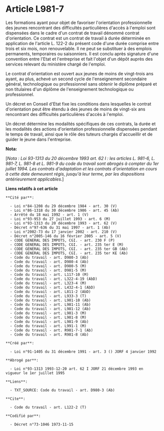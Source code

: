 # Article L981-7

Les formations ayant pour objet de favoriser l'orientation professionnelle des jeunes rencontrant des difficultés
particulières d'accès à l'emploi sont dispensées dans le cadre d'un contrat de travail dénommé contrat d'orientation. Ce
contrat est un contrat de travail à durée déterminée en application de l'article L. 122-2 du présent code d'une durée
comprise entre trois et six mois, non renouvelable. Il ne peut se substituer à des emplois permanents, temporaires ou
saisonniers. Il est conclu après signature d'une convention entre l'Etat et l'entreprise et fait l'objet d'un dépôt auprès
des services relevant du ministère chargé de l'emploi. 

Le contrat d'orientation est ouvert   aux jeunes de moins de vingt-trois ans ayant, au plus, achevé un second cycle de
l'enseignement secondaire général, technologique ou professionnel sans obtenir le diplôme préparé et non titulaires d'un
diplôme de l'enseignement technologique ou professionnel. 

Un décret en Conseil d'Etat fixe les conditions dans lesquelles le contrat d'orientation peut être étendu à des jeunes de
moins de vingt-six ans rencontrant des difficultés particulières d'accès à l'emploi. 

Un décret détermine les modalités spécifiques de ces contrats, la durée et les modalités des actions d'orientation
professionnelle dispensées pendant le temps de travail, ainsi que le rôle des tuteurs chargés d'accueillir et de guider le
jeune dans l'entreprise.

**Nota:**

[*Nota : Loi 93-1313 du 20 décembre 1993 art. 62 I : les articles L. 981-6, L. 981-7, L. 981-8 et L. 981-9 du code du travail
sont abrogés à compter du 1er juillet 1994. Les contrats d'adaptation et les contrats d'orientation en cours à cette date
demeurent régis, jusqu'à leur terme, par les dispositions antérieurement applicables.*]

**Liens relatifs à cet article**

	**Cité par**:

	  - Loi n°84-1208 du 29 décembre 1984 - art. 30 (V)
	  - Loi n°86-1318 du 30 décembre 1986 - art. 45 (Ab)
	  - Arrêté du 18 mai 1992 - art. 1 (V)
	  - Loi n°93-953 du 27 juillet 1993 - art. 6 (M)
	  - Loi n°93-1313 du 20 décembre 1993 - art. 62 (V)
	  - Décret n°97-636 du 31 mai 1997 - art. 1 (Ab)
	  - Loi n°2002-73 du 17 janvier 2002 - art. 210 (V)
	  - Décret n°2005-146 du 16 février 2005 - art. 5 (V)
	  - CODE GENERAL DES IMPOTS, CGI. - art. 230 F (P)
	  - CODE GENERAL DES IMPOTS, CGI. - art. 235 ter E (M)
	  - CODE GENERAL DES IMPOTS, CGI. - art. 235 ter GB (Ab)
	  - CODE GENERAL DES IMPOTS, CGI. - art. 235 ter KE (Ab)
	  - Code du travail - art. D980-3 (Ab)
	  - Code du travail - art. D980-4 (Ab)
	  - Code du travail - art. D980-5 (M)
	  - Code du travail - art. D981-5 (M)
	  - Code du travail - art. L117-10 (M)
	  - Code du travail - art. L322-4-19 (AbD)
	  - Code du travail - art. L323-4 (M)
	  - Code du travail - art. L432-4-1 (AbD)
	  - Code du travail - art. L811-2 (AbD)
	  - Code du travail - art. L933-3 (T)
	  - Code du travail - art. L981-10 (Ab)
	  - Code du travail - art. L981-11 (Ab)
	  - Code du travail - art. L981-12 (Ab)
	  - Code du travail - art. L981-3 (M)
	  - Code du travail - art. L981-8 (M)
	  - Code du travail - art. L981-9 (Ab)
	  - Code du travail - art. L991-1 (M)
	  - Code du travail - art. R981-7-1 (Ab)
	  - Code du travail - art. R981-8 (Ab)

	**Créé par**:

	  - Loi n°91-1405 du 31 décembre 1991 - art. 3 () JORF 4 janvier 1992

	**Abrogé par**:

	  - Loi n°93-1313 1993-12-20 art. 62 I JORF 21 décembre 1993 en vigueur le 1er juillet 1995

	**Liens**:

	  - TXT_SOURCE: Code du travail - art. D980-3 (Ab)

	**Cite**:

	  - Code du travail - art. L122-2 (T)

	**Codifié par**:

	  - Décret n°73-1046 1973-11-15
